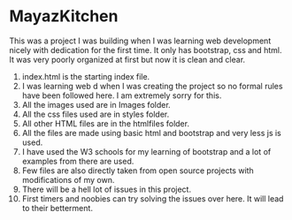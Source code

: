 # MayazKitchen
This was a project I was building when I was learning web development nicely with dedication for the first time. It only has bootstrap, css and html. It was very poorly organized at first but now it is clean and clear.

1. index.html is the starting index file. 
2. I was learning web d when I was creating the project so no formal rules have been followed here. I am extremely sorry for this.
3. All the images used are in Images folder.
4. All the css files used are in styles folder.
5. All other HTML files are in the htmlfiles folder.
6. All the files are made using basic html and bootstrap and very less js is used.
7. I have used the W3 schools for my learning of bootstrap and a lot of examples from there are used.
8. Few files are also directly taken from open source projects with modifications of my own.
9. There will be a hell lot of issues in this project.
10. First timers and noobies can try solving the issues over here. It will lead to their betterment.



